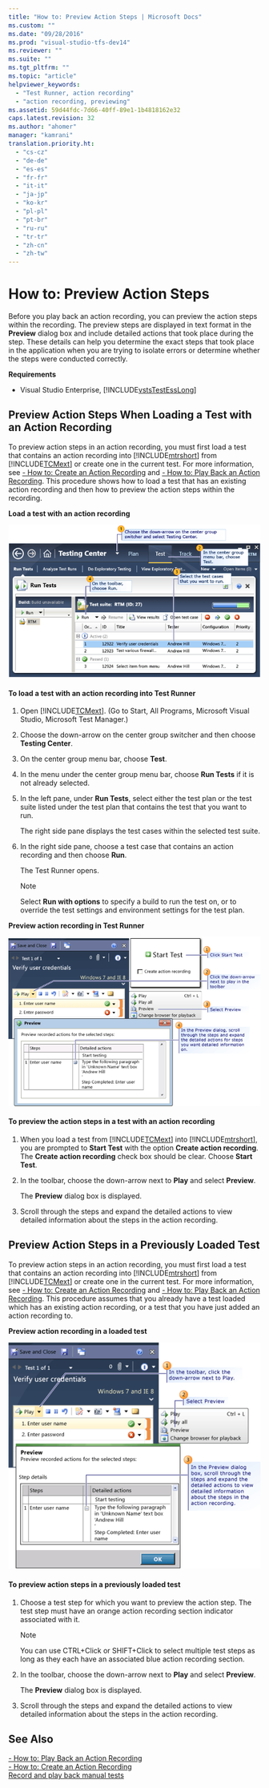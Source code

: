 ```yaml
---
title: "How to: Preview Action Steps | Microsoft Docs"
ms.custom: ""
ms.date: "09/28/2016"
ms.prod: "visual-studio-tfs-dev14"
ms.reviewer: ""
ms.suite: ""
ms.tgt_pltfrm: ""
ms.topic: "article"
helpviewer_keywords: 
  - "Test Runner, action recording"
  - "action recording, previewing"
ms.assetid: 59d44fdc-7d66-40ff-89e1-1b4818162e32
caps.latest.revision: 32
ms.author: "ahomer"
manager: "kamrani"
translation.priority.ht: 
  - "cs-cz"
  - "de-de"
  - "es-es"
  - "fr-fr"
  - "it-it"
  - "ja-jp"
  - "ko-kr"
  - "pl-pl"
  - "pt-br"
  - "ru-ru"
  - "tr-tr"
  - "zh-cn"
  - "zh-tw"
---
```

# How to: Preview Action Steps
Before you play back an action recording, you can preview the action steps within the recording. The preview steps are displayed in text format in the **Preview** dialog box and include detailed actions that took place during the step. These details can help you determine the exact steps that took place in the application when you are trying to isolate errors or determine whether the steps were conducted correctly.  
  
 **Requirements**  
  
-   Visual Studio Enterprise, [!INCLUDE[vstsTestEssLong](../test/includes/vststestesslong_md.md)]  
  
## Preview Action Steps When Loading a Test with an Action Recording  
 To preview action steps in an action recording, you must first load a test that contains an action recording into [!INCLUDE[mtrshort](../test_notintoc/includes/mtrshort_md.md)] from [!INCLUDE[TCMext](../code-quality/includes/tcmext_md.md)] or create one in the current test. For more information, see [- How to: Create an Action Recording](../test_notintoc/--how-to--create-an-action-recording.md) and [- How to: Play Back an Action Recording](../test_notintoc/--how-to--play-back-an-action-recording.md). This procedure shows how to load a test that has an existing action recording and then how to preview the action steps within the recording.  
  
 **Load a test with an action recording**  
  
 ![Selecting test to run in Microsoft Test Manager](../test_notintoc/media/runtest.png "RunTest")  
  
#### To load a test with an action recording into Test Runner  
  
1.  Open [!INCLUDE[TCMext](../code-quality/includes/tcmext_md.md)]. (Go to Start, All Programs, Microsoft Visual Studio, Microsoft Test Manager.)  
  
2.  Choose the down-arrow on the center group switcher and then choose **Testing Center**.  
  
3.  On the center group menu bar, choose **Test**.  
  
4.  In the menu under the center group menu bar, choose **Run Tests** if it is not already selected.  
  
5.  In the left pane, under **Run Tests**, select either the test plan or the test suite listed under the test plan that contains the test that you want to run.  
  
     The right side pane displays the test cases within the selected test suite.  
  
6.  In the right side pane, choose a test case that contains an action recording and then choose **Run**.  
  
     The Test Runner opens.  
  
    > [!NOTE]
    >  Select **Run with options** to specify a build to run the test on, or to override the test settings and environment settings for the test plan.  
  
 **Preview action recording in Test Runner**  
  
 ![Preview action steps in a loaded test](../test_notintoc/media/howto_prevactionsteps.png "HowTo_PrevActionSteps")  
  
#### To preview the action steps in a test with an action recording  
  
1.  When you load a test from [!INCLUDE[TCMext](../code-quality/includes/tcmext_md.md)] into [!INCLUDE[mtrshort](../test_notintoc/includes/mtrshort_md.md)], you are prompted to **Start Test** with the option **Create action recording**. The **Create action recording** check box should be clear. Choose **Start Test**.  
  
2.  In the toolbar, choose the down-arrow next to **Play** and select **Preview**.  
  
     The **Preview** dialog box is displayed.  
  
3.  Scroll through the steps and expand the detailed actions to view detailed information about the steps in the action recording.  
  
## Preview Action Steps in a Previously Loaded Test  
 To preview action steps in an action recording, you must first load a test that contains an action recording into [!INCLUDE[mtrshort](../test_notintoc/includes/mtrshort_md.md)] from [!INCLUDE[TCMext](../code-quality/includes/tcmext_md.md)] or create one in the current test. For more information, see [- How to: Create an Action Recording](../test_notintoc/--how-to--create-an-action-recording.md) and [- How to: Play Back an Action Recording](../test_notintoc/--how-to--play-back-an-action-recording.md). This procedure assumes that you already have a test loaded which has an existing action recording, or a test that you have just added an action recording to.  
  
 **Preview action recording in a loaded test**  
  
 ![Preview action steps in a previously loaded test](../test_notintoc/media/howto_teststepsb.png "HowTo_TestStepsB")  
  
#### To preview action steps in a previously loaded test  
  
1.  Choose a test step for which you want to preview the action step. The test step must have an orange action recording section indicator associated with it.  
  
    > [!NOTE]
    >  You can use CTRL+Click or SHIFT+Click to select multiple test steps as long as they each have an associated blue action recording section.  
  
2.  In the toolbar, choose the down-arrow next to **Play** and select **Preview**.  
  
     The **Preview** dialog box is displayed.  
  
3.  Scroll through the steps and expand the detailed actions to view detailed information about the steps in the action recording.  
  
## See Also  
 [- How to: Play Back an Action Recording](../test_notintoc/--how-to--play-back-an-action-recording.md)   
 [- How to: Create an Action Recording](../test_notintoc/--how-to--create-an-action-recording.md)   
 [Record and play back manual tests](../test/record-and-play-back-manual-tests.md)